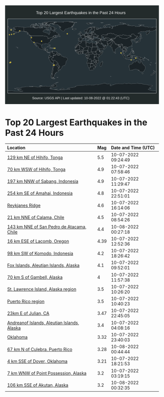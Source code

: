 ![Map](./map.png)

# Top 20 Largest Earthquakes in the Past 24 Hours

| Location | Mag | Date and Time (UTC) |
|:---|:---|:---|
| [129 km NE of Hihifo, Tonga](https://earthquake.usgs.gov/earthquakes/eventpage/us6000irs7) | 5.5 | 10-07-2022 09:24:49 |
| [70 km WSW of Hihifo, Tonga](https://earthquake.usgs.gov/earthquakes/eventpage/us6000irru) | 4.9 | 10-07-2022 07:58:46 |
| [197 km NNW of Sabang, Indonesia](https://earthquake.usgs.gov/earthquakes/eventpage/us6000irsu) | 4.9 | 10-07-2022 11:29:47 |
| [254 km SE of Amahai, Indonesia](https://earthquake.usgs.gov/earthquakes/eventpage/us6000irzj) | 4.8 | 10-07-2022 22:51:01 |
| [Reykjanes Ridge](https://earthquake.usgs.gov/earthquakes/eventpage/us6000irwc) | 4.6 | 10-07-2022 16:14:06 |
| [21 km NNE of Calama, Chile](https://earthquake.usgs.gov/earthquakes/eventpage/us6000irs1) | 4.5 | 10-07-2022 08:54:26 |
| [143 km NNE of San Pedro de Atacama, Chile](https://earthquake.usgs.gov/earthquakes/eventpage/us6000irzy) | 4.4 | 10-08-2022 00:27:18 |
| [16 km ESE of Lacomb, Oregon](https://earthquake.usgs.gov/earthquakes/eventpage/uw61886506) | 4.39 | 10-07-2022 12:52:36 |
| [98 km SW of Komodo, Indonesia](https://earthquake.usgs.gov/earthquakes/eventpage/us6000irx3) | 4.2 | 10-07-2022 18:26:42 |
| [Fox Islands, Aleutian Islands, Alaska](https://earthquake.usgs.gov/earthquakes/eventpage/us6000irse) | 4.1 | 10-07-2022 09:52:01 |
| [70 km S of Gambell, Alaska](https://earthquake.usgs.gov/earthquakes/eventpage/us6000irsy) | 4 | 10-07-2022 11:57:38 |
| [St. Lawrence Island, Alaska region](https://earthquake.usgs.gov/earthquakes/eventpage/us6000irsi) | 3.5 | 10-07-2022 10:26:20 |
| [Puerto Rico region](https://earthquake.usgs.gov/earthquakes/eventpage/pr2022280000) | 3.5 | 10-07-2022 10:40:23 |
| [23km E of Julian, CA](https://earthquake.usgs.gov/earthquakes/eventpage/ci40357392) | 3.47 | 10-07-2022 22:45:05 |
| [Andreanof Islands, Aleutian Islands, Alaska](https://earthquake.usgs.gov/earthquakes/eventpage/us6000irw2) | 3.4 | 10-07-2022 04:08:16 |
| [Oklahoma](https://earthquake.usgs.gov/earthquakes/eventpage/ok2022trof) | 3.32 | 10-07-2022 23:40:03 |
| [67 km N of Culebra, Puerto Rico](https://earthquake.usgs.gov/earthquakes/eventpage/pr71375473) | 3.28 | 10-08-2022 00:44:44 |
| [4 km SSE of Dover, Oklahoma](https://earthquake.usgs.gov/earthquakes/eventpage/ok2022trds) | 3.21 | 10-07-2022 18:21:53 |
| [7 km WNW of Point Possession, Alaska](https://earthquake.usgs.gov/earthquakes/eventpage/ak022cv4dku6) | 3.2 | 10-07-2022 03:19:15 |
| [106 km SSE of Akutan, Alaska](https://earthquake.usgs.gov/earthquakes/eventpage/us6000is03) | 3.2 | 10-08-2022 00:32:35 |
